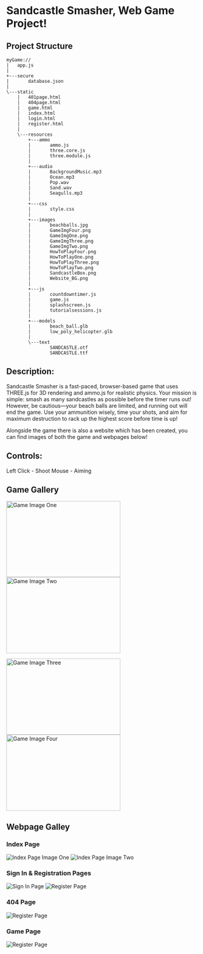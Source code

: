 # Sandcastle Smasher, Web Game Project!

## Project Structure
```
myGame://
|   app.js
|
+---secure
|       database.json
|
\---static
    |   401page.html
    |   404page.html
    |   game.html
    |   index.html
    |   login.html
    |   register.html
    |
    \---resources
        +---ammo
        |       ammo.js
        |       three.core.js
        |       three.module.js
        |
        +---audio
        |       BackgroundMusic.mp3
        |       Ocean.mp3
        |       Pop.wav
        |       Sand.wav
        |       Seagulls.mp3
        |
        +---css
        |       style.css
        |
        +---images
        |       beachballs.jpg
        |       GameImgFour.png
        |       GameImgOne.png
        |       GameImgThree.png
        |       GameImgTwo.png
        |       HowToPlayFour.png
        |       HowToPlayOne.png
        |       HowToPlayThree.png
        |       HowToPlayTwo.png
        |       SandcastleBox.png
        |       Website_BG.png
        |
        +---js
        |       countdowntimer.js
        |       game.js
        |       splashscreen.js
        |       tutorialsessions.js
        |
        +---models
        |       beach_ball.glb
        |       low_poly_helicopter.glb
        |
        \---text
                SANDCASTLE.otf
                SANDCASTLE.ttf

```
## Description:

Sandcastle Smasher is a fast-paced, browser-based game that uses THREE.js for 3D rendering and ammo.js for realistic physics. Your mission is simple: smash as many sandcastles as possible before the timer runs out!
However, be cautious—your beach balls are limited, and running out will end the game. Use your ammunition wisely, time your shots, and aim for maximum destruction to rack up the highest score before time is up!

Alongside the game there is also a website which has been created, you can find images of both the game and webpages below!

## Controls:

Left Click - Shoot
Mouse - Aiming

## Game Gallery

<p float="left">
  <img src="/CustomAssets/GameImgOne.png" alt="Game Image One" width="300" height="200">
  <img src="/CustomAssets/GameImgTwo.png" alt="Game Image Two" width="300" height="200">
</p>

<p float="left">
  <img src="/CustomAssets/GameImgThree.png" alt="Game Image Three" width="300" height="200">
  <img src="/CustomAssets/GameImgFour.png" alt="Game Image Four" width="300" height="200">
</p>

## Webpage Galley

### Index Page
![Index Page Image One](/CustomAssets/IndexPageOne.png)
![Index Page Image Two](/CustomAssets/IndexPageTwo.png)

### Sign In & Registration Pages
![Sign In Page](/CustomAssets/SignInPage.png)
![Register Page](CustomAssets/RegisterPage.png)

### 404 Page
![Register Page](CustomAssets/FourOFourPage.png)

### Game Page
![Register Page](CustomAssets/GamePage.png)
